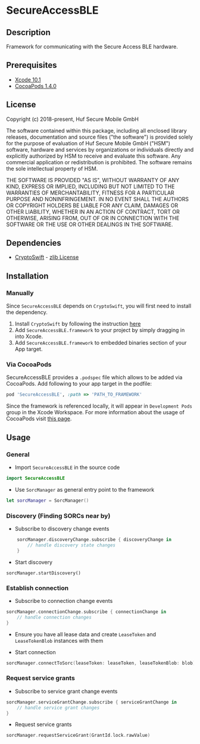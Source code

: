 # SecureAccessBLE

## Description
Framework for communicating with the Secure Access BLE hardware.

## Prerequisites
* [Xcode 10.1](https://developer.apple.com/xcode/ide/)
* [CocoaPods 1.4.0](https://cocoapods.org)

## License
Copyright (c) 2018-present, Huf Secure Mobile GmbH

The software contained within this package, including all enclosed library releases, documentation and source files ("the software") is provided solely for the purpose of evaluation of Huf Secure Mobile GmbH ("HSM") software, hardware and services by organizations or individuals directly and explicitly authorized by HSM to receive and evaluate this software. Any commercial application or redistribution is prohibited. The software remains the sole intellectual property of HSM.


THE SOFTWARE IS PROVIDED "AS IS", WITHOUT WARRANTY OF ANY KIND, EXPRESS OR IMPLIED, INCLUDING BUT NOT LIMITED TO THE WARRANTIES OF MERCHANTABILITY, FITNESS FOR A PARTICULAR PURPOSE AND NONINFRINGEMENT. 
IN NO EVENT SHALL THE AUTHORS OR COPYRIGHT HOLDERS BE LIABLE FOR ANY CLAIM, DAMAGES OR OTHER LIABILITY, WHETHER IN AN ACTION OF CONTRACT, TORT OR OTHERWISE, ARISING FROM, OUT OF OR IN CONNECTION WITH THE SOFTWARE OR THE USE OR OTHER DEALINGS IN THE SOFTWARE.

## Dependencies
* [CryptoSwift](https://github.com/krzyzanowskim/CryptoSwift) - [zlib License](https://github.com/krzyzanowskim/CryptoSwift/blob/master/LICENSE)

## Installation
### Manually
Since `SecureAccessBLE` depends on `CryptoSwift`, you will first need to install the dependency.
1. Install `CryptoSwift` by following the instruction [here](https://github.com/krzyzanowskim/CryptoSwift#installation)
2. Add `SecureAccessBLE.framework` to your project by simply dragging in into Xcode.
3. Add `SecureAccessBLE.framework` to embedded binaries section of your App target.

### Via CocoaPods
SecureAccessBLE provides a `.podspec` file which allows to be added via CocoaPods. Add following to your app target in the podfile:

```ruby
pod 'SecureAccessBLE', :path => 'PATH_TO_FRAMEWORK'
```

Since the framework is referenced locally, it will appear in `Development Pods` group in the Xcode Workspace. For more information about the usage of CocoaPods visit [this page](https://guides.cocoapods.org/using/using-cocoapods).

## Usage

### General

* Import `SecureAccessBLE` in the source code

```swift
import SecureAccessBLE
```

* Use `SorcManager` as general entry point to the framework

```swift
let sorcManager = SorcManager()
```

### Discovery (Finding SORCs near by)

* Subscribe to discovery change events

```swift
    sorcManager.discoveryChange.subscribe { discoveryChange in
        // handle discovery state changes
    }
```
* Start discovery

```
sorcManager.startDiscovery()
```

### Establish connection

* Subscribe to connection change events

```swift
sorcManager.connectionChange.subscribe { connectionChange in
    // handle connection changes
}
```

* Ensure you have all lease data and create `LeaseToken` and `LeaseTokenBlob` instances with them

* Start connection

```swift
sorcManager.connectToSorc(leaseToken: leaseToken, leaseTokenBlob: blob)
```

### Request service grants

* Subscribe to service grant change events

```swift
sorcManager.serviceGrantChange.subscribe { serviceGrantChange in
    // handle service grant changes
}
```

* Request service grants

```swift
sorcManager.requestServiceGrant(GrantId.lock.rawValue)
```